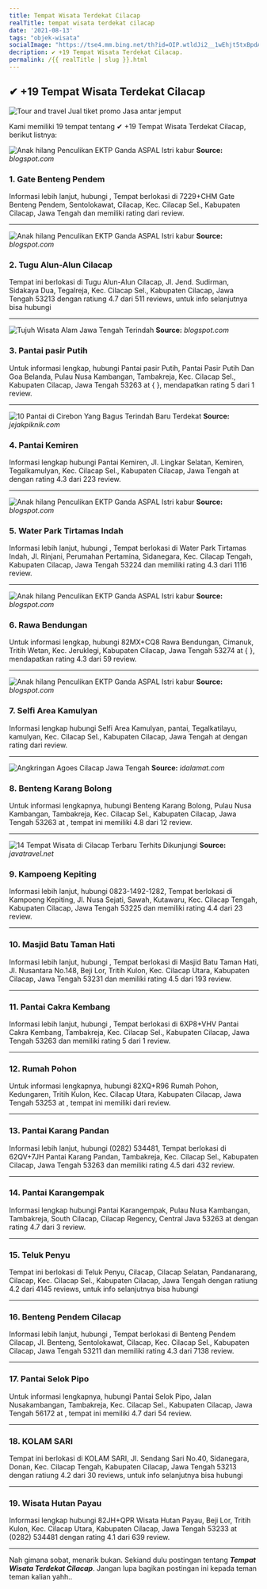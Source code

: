 ```yaml
---
title: Tempat Wisata Terdekat Cilacap
realTitle: tempat wisata terdekat cilacap
date: '2021-08-13'
tags: "objek-wisata"
socialImage: "https://tse4.mm.bing.net/th?id=OIP.wtldJi2__1wEhjt5txBpdAHaEe&amp;pid=15.1"
decription: ✔ +19 Tempat Wisata Terdekat Cilacap.
permalink: /{{ realTitle | slug }}.html
---
```


## ✔ +19 Tempat Wisata Terdekat Cilacap

![Tour and travel Jual tiket promo Jasa antar jemput ](http://2.bp.blogspot.com/-exZ7ZvY3qi4/Vm9lvDc_cGI/AAAAAAAAAAQ/OHLWAWThoSA/s1600/LION%2BAIR%2B259.jpg)



Kami memiliki 19 tempat tentang ✔ +19 Tempat Wisata Terdekat Cilacap, berikut listnya:



![Anak hilang Penculikan EKTP Ganda  ASPAL Istri kabur ](https://tse2.mm.bing.net/th?id=OIP.zIfzDFwYk79qHO6PbiZ7vwHaFm&amp;pid=15.1)
**Source:** _blogspot.com_


### 1. Gate Benteng Pendem



Informasi lebih lanjut, hubungi , Tempat berlokasi di 7229+CHM Gate Benteng Pendem, Sentolokawat, Cilacap, Kec. Cilacap Sel., Kabupaten Cilacap, Jawa Tengah dan memiliki rating  dari  review.

---


![Anak hilang Penculikan EKTP Ganda  ASPAL Istri kabur ](https://tse3.mm.bing.net/th?id=OIP.3pCTDnlRpNUZTR_GzcAzpAHaFT&amp;pid=15.1)
**Source:** _blogspot.com_


### 2. Tugu Alun-Alun Cilacap



Tempat ini berlokasi di Tugu Alun-Alun Cilacap, Jl. Jend. Sudirman, Sidakaya Dua, Tegalreja, Kec. Cilacap Sel., Kabupaten Cilacap, Jawa Tengah 53213 dengan ratiung 4.7 dari 511 reviews, untuk info selanjutnya bisa hubungi 

---


![Tujuh Wisata Alam Jawa Tengah Terindah](https://tse1.mm.bing.net/th?id=OIP.Vh1mZlmLvtJ4TcMJ--H-DQHaHX&amp;pid=15.1)
**Source:** _blogspot.com_


### 3. Pantai pasir Putih



Untuk informasi lengkap, hubungi Pantai pasir Putih, Pantai Pasir Putih Dan Goa Belanda, Pulau Nusa Kambangan, Tambakreja, Kec. Cilacap Sel., Kabupaten Cilacap, Jawa Tengah 53263 at {  }, mendapatkan rating 5 dari 1 review.

---


![10 Pantai di Cirebon Yang Bagus Terindah Baru Terdekat ](https://tse2.mm.bing.net/th?id=OIP.zQpSS7n8b6tZpFUzZ7b2tgHaEd&amp;pid=15.1)
**Source:** _jejakpiknik.com_


### 4. Pantai Kemiren



Informasi lengkap hubungi Pantai Kemiren, Jl. Lingkar Selatan, Kemiren, Tegalkamulyan, Kec. Cilacap Sel., Kabupaten Cilacap, Jawa Tengah at  dengan rating 4.3 dari 223 review.

---


![Anak hilang Penculikan EKTP Ganda  ASPAL Istri kabur ](https://tse2.mm.bing.net/th?id=OIP.Lh0JSe3SsR0K8NH1JDEMvQHaF5&amp;pid=15.1)
**Source:** _blogspot.com_


### 5. Water Park Tirtamas Indah



Informasi lebih lanjut, hubungi , Tempat berlokasi di Water Park Tirtamas Indah, Jl. Rinjani, Perumahan Pertamina, Sidanegara, Kec. Cilacap Tengah, Kabupaten Cilacap, Jawa Tengah 53224 dan memiliki rating 4.3 dari 1116 review.

---


![Anak hilang Penculikan EKTP Ganda  ASPAL Istri kabur ](https://tse3.mm.bing.net/th?id=OIP.ffZEwsvaCT4t1Z5yRh0cTAHaIC&amp;pid=15.1)
**Source:** _blogspot.com_


### 6. Rawa Bendungan



Untuk informasi lengkap, hubungi 82MX+CQ8 Rawa Bendungan, Cimanuk, Tritih Wetan, Kec. Jeruklegi, Kabupaten Cilacap, Jawa Tengah 53274 at {  }, mendapatkan rating 4.3 dari 59 review.

---


![Anak hilang Penculikan EKTP Ganda  ASPAL Istri kabur ](https://tse4.mm.bing.net/th?id=OIP.F3CgKeX3RQTk0EM0w4XYpgHaD4&amp;pid=15.1)
**Source:** _blogspot.com_


### 7. Selfi Area Kamulyan



Informasi lengkap hubungi Selfi Area Kamulyan, pantai, Tegalkatilayu, kamulyan, Kec. Cilacap Sel., Kabupaten Cilacap, Jawa Tengah at  dengan rating  dari  review.

---


![Angkringan Agoes  Cilacap Jawa Tengah](https://tse1.mm.bing.net/th?id=OIP.138S9VxL3e2SHUi2GQvESgAAAA&amp;pid=15.1)
**Source:** _idalamat.com_


### 8. Benteng Karang Bolong



Untuk informasi lengkapnya, hubungi Benteng Karang Bolong, Pulau Nusa Kambangan, Tambakreja, Kec. Cilacap Sel., Kabupaten Cilacap, Jawa Tengah 53263 at , tempat ini memiliki 4.8 dari 12 review.

---


![14 Tempat Wisata di Cilacap Terbaru  Terhits Dikunjungi ](https://tse1.mm.bing.net/th?id=OIP.2Mr5751TO0-RY2o-f4nw2QHaEc&amp;pid=15.1)
**Source:** _javatravel.net_


### 9. Kampoeng Kepiting



Informasi lebih lanjut, hubungi 0823-1492-1282, Tempat berlokasi di Kampoeng Kepiting, Jl. Nusa Sejati, Sawah, Kutawaru, Kec. Cilacap Tengah, Kabupaten Cilacap, Jawa Tengah 53225 dan memiliki rating 4.4 dari 23 review.

---


### 10. Masjid Batu Taman Hati



Informasi lebih lanjut, hubungi , Tempat berlokasi di Masjid Batu Taman Hati, Jl. Nusantara No.148, Beji Lor, Tritih Kulon, Kec. Cilacap Utara, Kabupaten Cilacap, Jawa Tengah 53231 dan memiliki rating 4.5 dari 193 review.

---


### 11. Pantai Cakra Kembang



Informasi lebih lanjut, hubungi , Tempat berlokasi di 6XP8+VHV Pantai Cakra Kembang, Tambakreja, Kec. Cilacap Sel., Kabupaten Cilacap, Jawa Tengah 53263 dan memiliki rating 5 dari 1 review.

---


### 12. Rumah Pohon



Untuk informasi lengkapnya, hubungi 82XQ+R96 Rumah Pohon, Kedungaren, Tritih Kulon, Kec. Cilacap Utara, Kabupaten Cilacap, Jawa Tengah 53253 at , tempat ini memiliki  dari  review.

---


### 13. Pantai Karang Pandan



Informasi lebih lanjut, hubungi (0282) 534481, Tempat berlokasi di 62QV+7JH Pantai Karang Pandan, Tambakreja, Kec. Cilacap Sel., Kabupaten Cilacap, Jawa Tengah 53263 dan memiliki rating 4.5 dari 432 review.

---


### 14. Pantai Karangempak



Informasi lengkap hubungi Pantai Karangempak, Pulau Nusa Kambangan, Tambakreja, South Cilacap, Cilacap Regency, Central Java 53263 at  dengan rating 4.7 dari 3 review.

---


### 15. Teluk Penyu



Tempat ini berlokasi di Teluk Penyu, Cilacap, Cilacap Selatan, Pandanarang, Cilacap, Kec. Cilacap Sel., Kabupaten Cilacap, Jawa Tengah dengan ratiung 4.2 dari 4145 reviews, untuk info selanjutnya bisa hubungi 

---


### 16. Benteng Pendem Cilacap



Informasi lebih lanjut, hubungi , Tempat berlokasi di Benteng Pendem Cilacap, Jl. Benteng, Sentolokawat, Cilacap, Kec. Cilacap Sel., Kabupaten Cilacap, Jawa Tengah 53211 dan memiliki rating 4.3 dari 7138 review.

---


### 17. Pantai Selok Pipo



Untuk informasi lengkapnya, hubungi Pantai Selok Pipo, Jalan Nusakambangan, Tambakreja, Kec. Cilacap Sel., Kabupaten Cilacap, Jawa Tengah 56172 at , tempat ini memiliki 4.7 dari 54 review.

---


### 18. KOLAM SARI



Tempat ini berlokasi di KOLAM SARI, Jl. Sendang Sari No.40, Sidanegara, Donan, Kec. Cilacap Tengah, Kabupaten Cilacap, Jawa Tengah 53213 dengan ratiung 4.2 dari 30 reviews, untuk info selanjutnya bisa hubungi 

---


### 19. Wisata Hutan Payau



Informasi lengkap hubungi 82JH+QPR Wisata Hutan Payau, Beji Lor, Tritih Kulon, Kec. Cilacap Utara, Kabupaten Cilacap, Jawa Tengah 53233 at (0282) 534481 dengan rating 4.1 dari 639 review.

---









Nah gimana sobat, menarik bukan. Sekiand dulu postingan tentang ***Tempat Wisata Terdekat Cilacap***. Jangan lupa bagikan postingan ini kepada teman teman kalian yahh..
